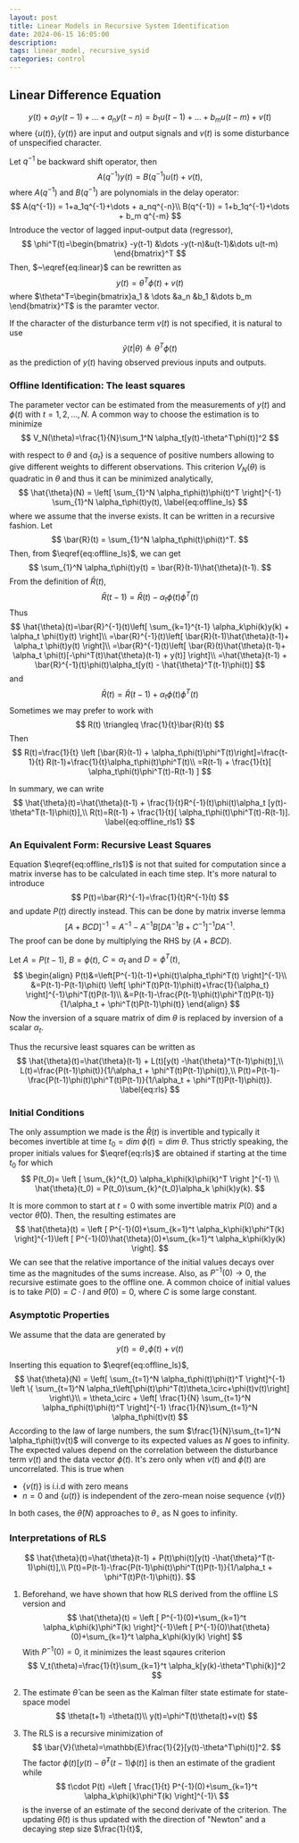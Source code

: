 ```yaml
---
layout: post
title: Linear Models in Recursive System Identification
date: 2024-06-15 16:05:00
description: 
tags: linear_model, recursive_sysid
categories: control
---
```


## Linear Difference Equation


$$
y(t)+a_1y(t-1) + \dots + a_n y(t-n) = b_1u(t-1)+\dots+b_mu(t-m)+v(t)
\label{eq:linear}
$$
where $\{u(t)\},\{y(t)\}$  are input and output signals and $v(t)$ is some disturbance of unspecified character. 

Let $q^{-1}$ be backward shift operator, then 
$$
A(q^{-1})y(t) = B(q^{-1})u(t) + v(t),
$$
where $A(q^{-1})$ and $B(q^{-1})$ are polynomials in the delay operator:
$$
A(q^{-1}) = 1+a_1q^{-1}+\dots + a_nq^{-n}\\
B(q^{-1}) = 1+b_1q^{-1}+\dots + b_m q^{-m}
$$
Introduce the vector of lagged input-output data (regressor),
$$
\phi^T(t)=\begin{bmatrix}
-y(t-1) &\dots -y(t-n)&u(t-1)&\dots 
u(t-m)
\end{bmatrix}^T
$$
Then, $~\eqref{eq:linear}$ can be rewritten as 
$$
y(t)=\theta^T\phi(t)+v(t)
$$
where $\theta^T=\begin{bmatrix}a_1 & \dots &a_n &b_1 &\dots b_m \end{bmatrix}^T$ is the paramter vector.

If the character of the disturbance term $v(t)$ is not specified, it is natural to use 
$$
\hat{y}(t\vert \theta)\triangleq\theta^T\phi(t)
$$
as the prediction of $y(t)$ having observed previous inputs and outputs. 

### Offline Identification: The least squares

The parameter vector can be estimated from the measurements of $y(t)$ and $\phi(t)$ with $t=1,2,\dots,N$. A common way to choose the estimation is to minimize
$$
V_N(\theta)=\frac{1}{N}\sum_1^N \alpha_t[y(t)-\theta^T\phi(t)]^2
$$


with respect to $\theta$ and $\{\alpha_t\}$ is a sequence of positive numbers allowing to give different weights to different observations. This criterion $V_N(\theta)$ is quadratic in $\theta$ and thus it can be minimized analytically, 
$$
\hat{\theta}(N) = \left[
\sum_{1}^N \alpha_t\phi(t)\phi(t)^T
\right]^{-1}
\sum_{1}^N \alpha_t\phi(t)y(t),
\label{eq:offline_ls}
$$
where we assume that the inverse exists. It can be written in a recursive fashion. Let
$$
\bar{R}(t) = \sum_{1}^N \alpha_t\phi(t)\phi(t)^T.
$$
Then, from $\eqref{eq:offline_ls}$, we can get 
$$
\sum_{1}^N \alpha_t\phi(t)y(t) = \bar{R}(t-1)\hat{\theta}(t-1).
$$
From the definition of $\bar{R}(t)$,
$$
\bar{R}(t-1)=\bar{R}(t)-\alpha_t\phi(t)\phi^T(t)
$$
Thus
$$
\hat{\theta}(t)=\bar{R}^{-1}(t)\left[
\sum_{k=1}^{t-1} \alpha_k\phi(k)y(k) + \alpha_t \phi(t)y(t)
\right]\\
=\bar{R}^{-1}(t)\left[
\bar{R}(t-1)\hat{\theta}(t-1)+ \alpha_t \phi(t)y(t)
\right]\\
=\bar{R}^{-1}(t)\left[
\bar{R}(t)\hat{\theta}(t-1)+ \alpha_t \phi(t)[-\phi^T(t)\hat{\theta}(t-1) + y(t)]
\right]\\
=\hat{\theta}(t-1) + \bar{R}^{-1}(t)\phi(t)\alpha_t[y(t) - \hat{\theta}^T(t-1)\phi(t)]
$$
and 
$$
\bar{R}(t)=\bar{R}(t-1) + \alpha_t\phi(t)\phi^T(t)
$$
Sometimes we may prefer to work with
$$
R(t) \triangleq \frac{1}{t}\bar{R}(t)
$$
Then
$$
R(t)=\frac{1}{t} \left [\bar{R}(t-1) + \alpha_t\phi(t)\phi^T(t)\right]=\frac{t-1}{t}
R(t-1)+\frac{1}{t}\alpha_t\phi(t)\phi^T(t)\\
=R(t-1) + \frac{1}{t}[
\alpha_t\phi(t)\phi^T(t)-R(t-1)
]
$$


In summary, we can write 
$$
\hat{\theta}(t)=\hat{\theta}(t-1) + \frac{1}{t}R^{-1}(t)\phi(t)\alpha_t [y(t)-\theta^T(t-1)\phi(t)],\\
R(t)=R(t-1) + \frac{1}{t}[
\alpha_t\phi(t)\phi^T(t)-R(t-1)].
\label{eq:offline_rls1}
$$
### An Equivalent Form: Recursive Least Squares

Equation $\eqref{eq:offline_rls1}$ is not that suited for computation since a matrix inverse has to be calculated in each time step. It's more natural to introduce
$$
P(t)=\bar{R}^{-1}=\frac{1}{t}R^{-1}(t)
$$
and update $P(t)$ directly instead. This can be done by matrix inverse lemma
$$
[A+BCD]^{-1}=A^{-1}-A^{-1}B[DA^{-1}B+C^{-1}]^{-1}DA^{-1}.
$$
The proof can be done by multiplying the RHS by $(A+BCD)$.

Let $A=P(t-1)$, $B=\phi(t)$, $C=\alpha_t$ and $D=\phi^T(t)$,
$$
\begin{align}
P(t)&=\left[P^{-1}(t-1)+\phi(t)\alpha_t\phi^T(t) \right]^{-1}\\
&=P(t-1)-P(t-1)\phi(t)
\left[
\phi^T(t)P(t-1)\phi(t)+\frac{1}{\alpha_t}
\right]^{-1}\phi^T(t)P(t-1)\\
&=P(t-1)-\frac{P(t-1)\phi(t)\phi^T(t)P(t-1)}{1/\alpha_t + \phi^T(t)P(t-1)\phi(t)}
\end{align}
$$
Now the inversion of a square matrix of dim $\theta$ is replaced by inversion of a scalar $\alpha_t$.

Thus the recursive least squares can be written as
$$
\hat{\theta}(t)=\hat{\theta}(t-1) + L(t)[y(t) -\hat{\theta}^T(t-1)\phi(t)],\\
L(t)=\frac{P(t-1)\phi(t)}{1/\alpha_t + \phi^T(t)P(t-1)\phi(t)},\\
P(t)=P(t-1)-\frac{P(t-1)\phi(t)\phi^T(t)P(t-1)}{1/\alpha_t + \phi^T(t)P(t-1)\phi(t)}.
\label{eq:rls}
$$

### Initial Conditions

The only assumption we made is the $\bar{R}(t)$ is invertible and typically it becomes invertible at time $t_0=dim~ \phi(t) = dim~\theta$. Thus strictly speaking, the proper initials values for $\eqref{eq:rls}$ are obtained if starting at the time $t_0$ for which 
$$
P(t_0)=
\left [
\sum_{k}^{t_0} \alpha_k\phi(k)\phi(k)^T \right ]^{-1} \\
\hat{\theta}(t_0) = P(t_0)\sum_{k}^{t_0}\alpha_k \phi(k)y(k).
$$


It is more common to start at $t=0$ with some invertible matrix $P(0)$ and a vector $\hat{\theta}(0)$. Then, the resulting estimates are
$$
\hat{\theta}(t) = \left [ 
P^{-1}(0)+\sum_{k=1}^t \alpha_k\phi(k)\phi^T(k)
\right]^{-1}\left [ 
P^{-1}(0)\hat{\theta}(0)+\sum_{k=1}^t \alpha_k\phi(k)y(k)
\right].
$$
We can see that the relative importance of the initial values decays over time as the magnitudes of the sums increase. Also, as $P^{-1}(0)\rightarrow0$, the recursive estimate goes to the offline one. A common choice of initial values is to take $P(0)=C \cdot I$ and $\hat{\theta}(0)=0$, where $C$ is some large constant.

### Asymptotic Properties

We assume that the data are generated by 
$$
y(t) = \theta_\circ \phi(t) + v(t)
$$
Inserting this equation to $\eqref{eq:offline_ls}$,
$$
\hat{\theta}(N) = \left[
\sum_{t=1}^N \alpha_t\phi(t)\phi(t)^T
\right]^{-1}
\left \{
\sum_{t=1}^N \alpha_t\left[\phi(t)\phi^T(t)\theta_\circ+\phi(t)v(t)\right]
\right\}\\
= \theta_\circ +  \left[ \frac{1}{N}
\sum_{t=1}^N \alpha_t\phi(t)\phi(t)^T
\right]^{-1}
\frac{1}{N}\sum_{t=1}^N \alpha_t\phi(t)v(t)
$$
According to the law of large numbers, the sum $\frac{1}{N}\sum_{t=1}^N \alpha_t\phi(t)v(t)$ will converge to its expected values as $N$ goes to infinity. The expected values depend on the correlation between the disturbance term $v(t)$ and the data vector $\phi(t)$. It's zero only when $v(t)$ and $\phi(t)$ are uncorrelated. This is true when 

- $\{v(t)\}$ is i.i.d with zero means
- $n=0$ and $\{u(t)\}$ is independent of the zero-mean noise sequence $\{v(t)\}$

In both cases, the $\hat{\theta}(N)$  approaches to $\theta_\circ$ as N goes to infinity. 



### Interpretations of RLS

$$
\hat{\theta}(t)=\hat{\theta}(t-1) + P(t)\phi(t)[y(t) -\hat{\theta}^T(t-1)\phi(t)],\\
P(t)=P(t-1)-\frac{P(t-1)\phi(t)\phi^T(t)P(t-1)}{1/\alpha_t + \phi^T(t)P(t-1)\phi(t)}.
$$



1. Beforehand, we have shown that how RLS derived from the offline LS version and 
   $$
   \hat{\theta}(t) = \left [ 
   P^{-1}(0)+\sum_{k=1}^t \alpha_k\phi(k)\phi^T(k)
   \right]^{-1}\left [ 
   P^{-1}(0)\hat{\theta}(0)+\sum_{k=1}^t \alpha_k\phi(k)y(k)
   \right]
   $$
   With $P^{-1}(0)=0$, it minimizes the least sqaures criterion 
   $$
   V_t(\theta)=\frac{1}{t}\sum_{k=1}^t \alpha_k[y(k)-\theta^T\phi(k)]^2
   $$

2. The estimate $\hat{\theta}$ can be seen as the Kalman filter state estimate for state-space model
   $$
   \theta(t+1) =\theta(t)\\
   y(t)=\phi^T(t)\theta(t)+v(t)
   $$

3. The RLS is a recursive minimization of
   $$
   \bar{V}(\theta)=\mathbb{E}\frac{1}{2}[y(t)-\theta^T\phi(t)]^2.
   $$
   The factor $\phi(t)[y(t) -\hat{\theta}^T(t-1)\phi(t)]$ is then an estimate of the gradient while
   $$
   t\cdot P(t) =\left [ \frac{1}{t}
   P^{-1}(0)+\sum_{k=1}^t \alpha_k\phi(k)\phi^T(k)
   \right]^{-1}\
   $$
   is the inverse of an estimate of the second derivate of the criterion. The updating $\hat{\theta}(t)$ is thus updated with the direction of "Newton" and a decaying step size $\frac{1}{t}$,

